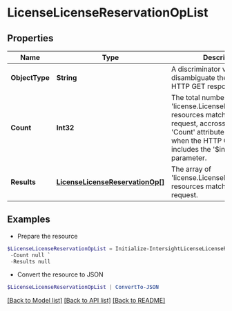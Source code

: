 # LicenseLicenseReservationOpList
## Properties

Name | Type | Description | Notes
------------ | ------------- | ------------- | -------------
**ObjectType** | **String** | A discriminator value to disambiguate the schema of a HTTP GET response body. | 
**Count** | **Int32** | The total number of &#39;license.LicenseReservationOp&#39; resources matching the request, accross all pages. The &#39;Count&#39; attribute is included when the HTTP GET request includes the &#39;$inlinecount&#39; parameter. | [optional] 
**Results** | [**LicenseLicenseReservationOp[]**](LicenseLicenseReservationOp.md) | The array of &#39;license.LicenseReservationOp&#39; resources matching the request. | [optional] 

## Examples

- Prepare the resource
```powershell
$LicenseLicenseReservationOpList = Initialize-IntersightLicenseLicenseReservationOpList  -ObjectType null `
 -Count null `
 -Results null
```

- Convert the resource to JSON
```powershell
$LicenseLicenseReservationOpList | ConvertTo-JSON
```

[[Back to Model list]](../README.md#documentation-for-models) [[Back to API list]](../README.md#documentation-for-api-endpoints) [[Back to README]](../README.md)

